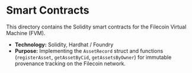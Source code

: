 # Smart Contracts

This directory contains the Solidity smart contracts for the Filecoin Virtual Machine (FVM).

- **Technology:** Solidity, Hardhat / Foundry
- **Purpose:** Implementing the `AssetRecord` struct and functions (`registerAsset`, `getAssetByCid`, `getAssetsByOwner`) for immutable provenance tracking on the Filecoin network. 